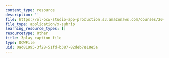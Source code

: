 ```yaml
---
content_type: resource
description: ''
file: https://ol-ocw-studio-app-production.s3.amazonaws.com/courses/20-219-becoming-the-next-bill-nye-writing-and-hosting-the-educational-show-january-iap-2015/0ad819953f2851fdb38782deb7e18e5a_ViSVJJoo7nE.vtt
file_type: application/x-subrip
learning_resource_types: []
resourcetype: Other
title: 3play caption file
type: OCWFile
uid: 0ad81995-3f28-51fd-b387-82deb7e18e5a
---
```

